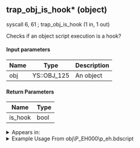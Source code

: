 ## trap_obj_is_hook* (object)

syscall 6, 61 ; trap_obj_is_hook (1 in, 1 out)

Checks if an object script execution is a hook?

#### Input parameters
| Name | Type | Description
|------|------|------------
| obj   | YS::OBJ_125   | An object


#### Return Parameters
| Name | Type
|------|-----
| is_hook   | bool   


<details>
	<summary>Appears in:</summary>
| filename | Entity (obj)
|----------|-------------
| obj\P_EH000\p_eh.bdscript       | ((P) Riku)          
| obj\P_EH000_LAST\p_eh.bdscript       | ((P) Riku (final battle))          

</details>

<details>
	<summary>Example Usage From obj\P_EH000\p_eh.bdscript</summary>
L493:
 dup 
 jz L502
 pushFromPWp W0
 syscall 6, 61 ; trap_obj_is_hook (1 in, 1 out)
 eqz 
 eqzv
</details>

